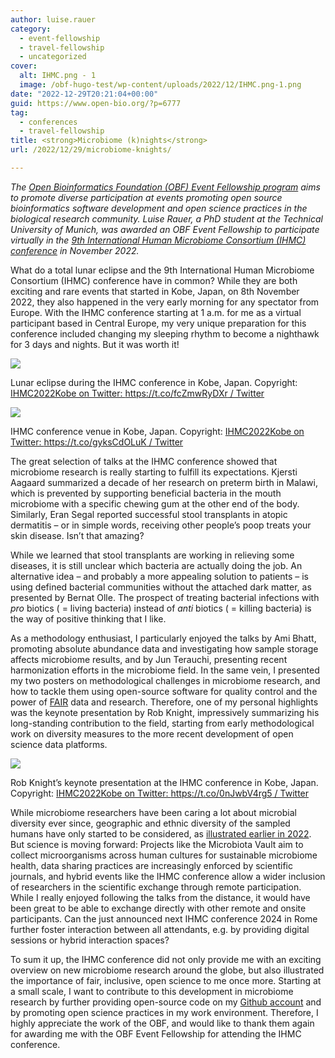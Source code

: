 ```yaml
---
author: luise.rauer
category:
  - event-fellowship
  - travel-fellowship
  - uncategorized
cover:
  alt: IHMC.png - 1
  image: /obf-hugo-test/wp-content/uploads/2022/12/IHMC.png-1.png
date: "2022-12-29T20:21:04+00:00"
guid: https://www.open-bio.org/?p=6777
tag:
  - conferences
  - travel-fellowship
title: <strong>Microbiome (k)nights</strong>
url: /2022/12/29/microbiome-knights/

---
```

_The [Open Bioinformatics Foundation (OBF) Event Fellowship program](/obf-hugo-test/travel-awards) aims to promote diverse participation at events promoting open source bioinformatics software development and open science practices in the biological research community. Luise Rauer, a PhD student at the Technical University of Munich, was awarded an OBF Event Fellowship to participate virtually in the [9th International Human Microbiome Consortium (IHMC) conference](https://ihmc2022.jp/) in November 2022._

What do a total lunar eclipse and the 9th International Human Microbiome Consortium (IHMC) conference have in common? While they are both exciting and rare events that started in Kobe, Japan, on 8th November 2022, they also happened in the very early morning for any spectator from Europe. With the IHMC conference starting at 1 a.m. for me as a virtual participant based in Central Europe, my very unique preparation for this conference included changing my sleeping rhythm to become a nighthawk for 3 days and nights. But it was worth it!

![](https://lh3.googleusercontent.com/xPHSave0sB4wnINy1FmDgZAMppudbf8Awe7QF-gBnQZhum0Ie-XRHDoNhzZ3HcIuX6wqVAewQXL7itzJJtQvwc0SRI7ELIh7jtwJanqLnRdHrDRf6Vq1gWeV95oykU3qluSyb9X5_3mjw2pkW7AIXwiVsQoRnvPsu1DHNelSIth2VOayGXjyh_dFOe2-fQ)

Lunar eclipse during the IHMC conference in Kobe, Japan. Copyright: [IHMC2022Kobe on Twitter: https://t.co/fcZmwRyDXr / Twitter](https://twitter.com/ihmc2022/status/1589938303465558019)

![](https://lh5.googleusercontent.com/eBwU2DmRmdXjggB4DpT4PpCnaNHKrujY9X1Q6Ld33LTTmVLFv9tRR7hN4IEHEuCiTjFtZphEkTHvBr4XrApHiy47jYuJKWotlfTfM7L3Q0Z3AIPgfhKiR8s5BH3Crf7iLml3ZKujLUBiZmMAMmWxMD9VetwaGUC_bGzIGE-KCgUqAyXjr-eRdmBHCPMTUw)

IHMC conference venue in Kobe, Japan. Copyright: [IHMC2022Kobe on Twitter: https://t.co/gyksCdOLuK / Twitter](https://twitter.com/ihmc2022/status/1589797866792710144)

The great selection of talks at the IHMC conference showed that microbiome research is really starting to fulfill its expectations. Kjersti Aagaard summarized a decade of her research on preterm birth in Malawi, which is prevented by supporting beneficial bacteria in the mouth microbiome with a specific chewing gum at the other end of the body. Similarly, Eran Segal reported successful stool transplants in atopic dermatitis – or in simple words, receiving other people’s poop treats your skin disease. Isn’t that amazing?

While we learned that stool transplants are working in relieving some diseases, it is still unclear which bacteria are actually doing the job. An alternative idea – and probably a more appealing solution to patients – is using defined bacterial communities without the attached dark matter, as presented by Bernat Olle. The prospect of treating bacterial infections with _pro_ biotics ( = living bacteria) instead of _anti_ biotics ( = killing bacteria) is the way of positive thinking that I like.

As a methodology enthusiast, I particularly enjoyed the talks by Ami Bhatt, promoting absolute abundance data and investigating how sample storage affects microbiome results, and by Jun Terauchi, presenting recent harmonization efforts in the microbiome field. In the same vein, I presented my two posters on methodological challenges in microbiome research, and how to tackle them using open-source software for quality control and the power of [FAIR](https://www.go-fair.org/fair-principles/) data and research. Therefore, one of my personal highlights was the keynote presentation by Rob Knight, impressively summarizing his long-standing contribution to the field, starting from early methodological work on diversity measures to the more recent development of open science data platforms.

![](https://lh5.googleusercontent.com/zoNUspJTAv5k0YAM1xDDYkj0GFEfG69_A57y0z92Jh-uhMPClZHlH3vBkLwK3W_O8lMiNiSZVXuqoiRhkubOWEjSQXZf3tqu4uzQPzMLFWckEbGGky85TT51OIUsA04zLyU6Wdj6II-ev9aJLjOlCg7kTozOy0JX659JwqjkF-xhs01d45ndEVfl-vjCOA)

Rob Knight’s keynote presentation at the IHMC conference in Kobe, Japan. Copyright: [IHMC2022Kobe on Twitter: https://t.co/0nJwbV4rg5 / Twitter](https://twitter.com/ihmc2022/status/1590290658887360512)

While microbiome researchers have been caring a lot about microbial diversity ever since, geographic and ethnic diversity of the sampled humans have only started to be considered, as [illustrated earlier in 2022](https://www.science.org/content/article/studies-human-microbiome-ignored-developing-world-potentially-compromising-treatments). But science is moving forward: Projects like the Microbiota Vault aim to collect microorganisms across human cultures for sustainable microbiome health, data sharing practices are increasingly enforced by scientific journals, and hybrid events like the IHMC conference allow a wider inclusion of researchers in the scientific exchange through remote participation. While I really enjoyed following the talks from the distance, it would have been great to be able to exchange directly with other remote and onsite participants. Can the just announced next IHMC conference 2024 in Rome further foster interaction between all attendants, e.g. by providing digital sessions or hybrid interaction spaces?

To sum it up, the IHMC conference did not only provide me with an exciting overview on new microbiome research around the globe, but also illustrated the importance of fair, inclusive, open science to me once more. Starting at a small scale, I want to contribute to this development in microbiome research by further providing open-source code on my [Github account](https://github.com/LuiseRauer) and by promoting open science practices in my work environment. Therefore, I highly appreciate the work of the OBF, and would like to thank them again for awarding me with the OBF Event Fellowship for attending the IHMC conference.
